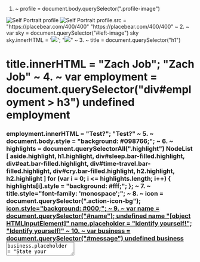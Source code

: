 1. ~
profile = document.body.querySelector(".profile-image")
<img class="profile-image" src="images/self-portrait-grassbg.jpg" alt="Self Portrait" title="Self Portrait">
profile
<img class="profile-image" src="images/self-portrait-grassbg.jpg" alt="Self Portrait" title="Self Portrait">
profile.src = "https://placebear.com/400/400"
"https://placebear.com/400/400"
~
2. ~
var sky = document.querySelector("#left-image")
sky
<div id="left-image" class="portfolio-image">
sky.innerHTML = '<img src="https://placebear.com/325/225">';
"<img src=\"https://placebear.com/325/225\">"
~
3. ~
title = document.querySelector("h1")
<h1 class="highlight">
title.innerHTML = "Zach Job";
"Zach Job"
~
4. ~
var employment = document.querySelector("div#employment > h3")
undefined
employment
<h3 class="info-title">
employment.innerHTML = "Test?";
"Test?"
~
5. ~
document.body.style = "background: #098766;";
~
6. ~
highlights = document.querySelectorAll(".highlight")
NodeList [ aside.highlight, h1.highlight, div#sleep.bar-filled.highlight, div#eat.bar-filled.highlight, div#time-travel.bar-filled.highlight, div#cry.bar-filled.highlight, h2.highlight, h2.highlight ]
for (var i = 0; i <= highlights.length; i++) { highlights[i].style = "background: #fff;"; };
~
7. ~
title.style="font-family: 'monospace';";
~
8. ~
icon = document.querySelector(".action-icon-bg");
<a class="action-icon-bg" href="#">
icon.style="background: #000;";
~
9. ~
var name = document.querySelector("#name");
undefined
name
"[object HTMLInputElement]"
name.placeholder = "Identify yourself!";
"Identify yourself!"
~
10. ~
var business = document.querySelector("#message")
undefined
business
<textarea id="message" name="message" placeholder="Message">
business.placeholder = "State your business!";
"State your business!"
~
11. ~

~
12. ~

~
13. ~

~
14. ~

~
15. ~

~